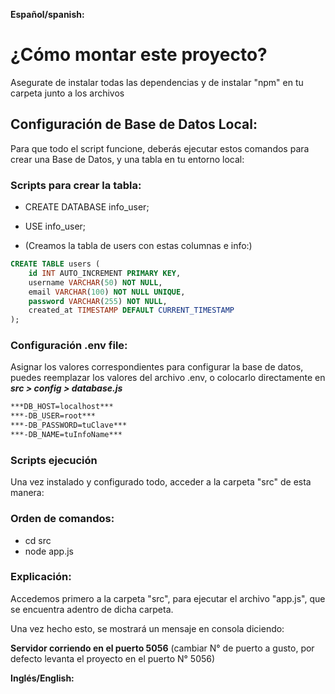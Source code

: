 **Español/spanish:**
# ¿Cómo montar este proyecto?

Asegurate de instalar todas las dependencias y de instalar "npm" en tu carpeta junto a los archivos

## Configuración de Base de Datos Local:

Para que todo el script funcione, deberás ejecutar estos comandos para crear una Base de Datos, y una tabla en tu entorno local:

### Scripts para crear la tabla:

- CREATE DATABASE info_user;
- USE info_user;

- (Creamos la tabla de users con estas columnas e info:)
```sql
CREATE TABLE users (
    id INT AUTO_INCREMENT PRIMARY KEY,
    username VARCHAR(50) NOT NULL,
    email VARCHAR(100) NOT NULL UNIQUE,
    password VARCHAR(255) NOT NULL,
    created_at TIMESTAMP DEFAULT CURRENT_TIMESTAMP
);
```

### Configuración .env file:

Asignar los valores correspondientes para configurar la base de datos, puedes reemplazar los valores del archivo .env, o colocarlo directamente en ***src > config > database.js***
```bash
***DB_HOST=localhost***
***-DB_USER=root***
***-DB_PASSWORD=tuClave***
***-DB_NAME=tuInfoName***
```
### Scripts ejecución

Una vez instalado y configurado todo, acceder a la carpeta "src" de esta manera:

### Orden de comandos:

- cd src
- node app.js

### Explicación:

Accedemos primero a la carpeta "src", para ejecutar el archivo "app.js", que se encuentra adentro de dicha carpeta.

Una vez hecho esto, se mostrará un mensaje en consola diciendo:

**Servidor corriendo en el puerto 5056** (cambiar N° de puerto a gusto, por defecto levanta el proyecto en el puerto N° 5056)

**Inglés/English:**
